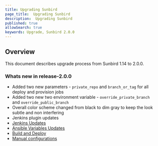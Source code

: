 ```yaml
---
title: Upgrading Sunbird
page_title:  Upgrading Sunbird
description:  Upgrading Sunbird
published: true
allowSearch: true
keywords: Upgrade, Sunbird 2.0.0
---
```


## Overview

This document describes upgrade process from Sunbird 1.14 to 2.0.0.

### Whats new in release-2.0.0

* Added two new parameters - `private_repo` and `branch_or_tag` for all deploy and provision jobs
* Added two new two environment variable - `override_private_branch` and `override_public_branch`
* Overall color scheme changed from black to dim gray to keep the look subtle and non interfering
* Jenkins plugin updates
* [Jenkins Updates](developer-docs/upgrade/jenkins_updates)
* [Ansible Variables Updates](developer-docs/upgrade/update_ansible_variables)
* [Build and Deploy](developer-docs/upgrade/build_n_deploy)
* [Manual configurations](developer-docs/upgrade/manual_configuration)